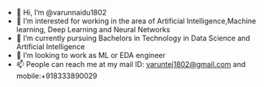 - 👋 Hi, I’m @varunnaidu1802
- 👀 I’m interested for working in the area of Artificial Intelligence,Machine learning, Deep Learning and Neural Networks
- 🌱 I’m currently pursuing Bachelors in Technology in Data Science and Artificial Intelligence 
- 💞️ I’m looking to work as ML or EDA engineer
- 📫 People can reach me at my mail ID: varuntej1802@gmail.com and mobile:+918333890029

<!---
varunnaidu1802/varunnaidu1802 is a ✨ special ✨ repository because its `README.md` (this file) appears on your GitHub profile.
You can click the Preview link to take a look at your changes.
--->

